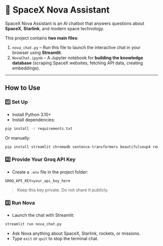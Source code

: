 # 🚀 SpaceX Nova Assistant

SpaceX Nova Assistant is an AI chatbot that answers questions about **SpaceX**, **Starlink**, and modern space technology.

This project contains **two main files**:

1. `nova_chat.py` – Run this file to launch the interactive chat in your browser using **Streamlit**.
2. `NovaChat.ipynb` – A Jupyter notebook for **building the knowledge database** (scraping SpaceX websites, fetching API data, creating embeddings).

---

## How to Use

### 1️⃣ Set Up

* Install Python 3.10+
* Install dependencies:

```bash
pip install -r requirements.txt
```

Or manually:

```bash
pip install streamlit chromadb sentence-transformers beautifulsoup4 requests groq python-dotenv
```

### 2️⃣ Provide Your Groq API Key

* Create a `.env` file in the project folder:

```
GROQ_API_KEY=your_api_key_here
```

> Keep this key private. Do not share it publicly.

### 3️⃣ Run Nova

* Launch the chat with Streamlit:

```bash
streamlit run nova_chat.py
```

* Ask Nova anything about SpaceX, Starlink, rockets, or missions.
* Type `exit` or `quit` to stop the terminal chat.

